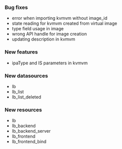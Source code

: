 ### Bug fixes
- error when importing kvmvm without image_id
- state reading for kvmvm created from virtual image
- type field usage in image
- wrong API handle for image creation
- updating description in kvmvm

### New features
- ipaType and IS parameters in kvmvm

### New datasources
- lb
- lb\_list
- lb\_list\_deleted

### New resources
- lb
- lb\_backend
- lb\_backend\_server
- lb\_frontend
- lb\_frontend\_bind
